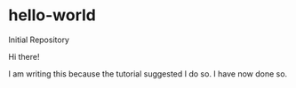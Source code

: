 # hello-world
Initial Repository

Hi there!

I am writing this because the tutorial suggested I do so. I have now done so.
